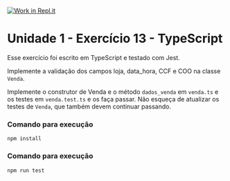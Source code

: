 [![Work in Repl.it](https://classroom.github.com/assets/work-in-replit-14baed9a392b3a25080506f3b7b6d57f295ec2978f6f33ec97e36a161684cbe9.svg)](https://classroom.github.com/online_ide?assignment_repo_id=3369557&assignment_repo_type=AssignmentRepo)
# Unidade 1 - Exercício 13 - TypeScript
Esse exercício foi escrito em TypeScript e testado com Jest.

Implemente a validação dos campos loja, data_hora, CCF e COO na classe `Venda`.

Implemente o construtor de Venda e o método `dados_venda` em `venda.ts` e os testes em `venda.test.ts` e os faça passar. Não esqueça de atualizar os testes de `Venda`, que também devem continuar passando.

### Comando para execução
`npm install`

### Comando para execução
`npm run test`
